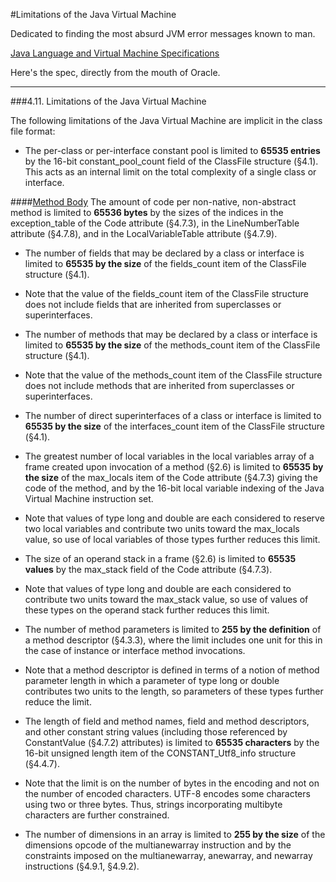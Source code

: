 #Limitations of the Java Virtual Machine

Dedicated to finding the most absurd JVM error messages known to man.

[Java Language and Virtual Machine Specifications](http://docs.oracle.com/javase/specs/)


Here's the spec, directly from the mouth of Oracle.

---

###4.11. Limitations of the Java Virtual Machine

The following limitations of the Java Virtual Machine are implicit in the class file format:

* The per-class or per-interface constant pool is limited to **65535 entries** by the 16-bit constant_pool_count field of the ClassFile structure (§4.1). This acts as an internal limit on the total complexity of a single class or interface.

####[Method Body](src/method_body/README.md)
The amount of code per non-native, non-abstract method is limited to **65536 bytes** by the sizes of the indices in the exception_table of the Code attribute (§4.7.3), in the LineNumberTable attribute (§4.7.8), and in the LocalVariableTable attribute (§4.7.9).

* The number of fields that may be declared by a class or interface is limited to **65535 by the size** of the fields_count item of the ClassFile structure (§4.1).

* Note that the value of the fields_count item of the ClassFile structure does not include fields that are inherited from superclasses or superinterfaces.

* The number of methods that may be declared by a class or interface is limited to **65535 by the size** of the methods_count item of the ClassFile structure (§4.1).

* Note that the value of the methods_count item of the ClassFile structure does not include methods that are inherited from superclasses or superinterfaces.

* The number of direct superinterfaces of a class or interface is limited to **65535 by the size** of the interfaces_count item of the ClassFile structure (§4.1).

* The greatest number of local variables in the local variables array of a frame created upon invocation of a method (§2.6) is limited to **65535 by the size** of the max_locals item of the Code attribute (§4.7.3) giving the code of the method, and by the 16-bit local variable indexing of the Java Virtual Machine instruction set.

* Note that values of type long and double are each considered to reserve two local variables and contribute two units toward the max_locals value, so use of local variables of those types further reduces this limit.

* The size of an operand stack in a frame (§2.6) is limited to **65535 values** by the max_stack field of the Code attribute (§4.7.3).

* Note that values of type long and double are each considered to contribute two units toward the max_stack value, so use of values of these types on the operand stack further reduces this limit.

* The number of method parameters is limited to **255 by the definition** of a method descriptor (§4.3.3), where the limit includes one unit for this in the case of instance or interface method invocations.

* Note that a method descriptor is defined in terms of a notion of method parameter length in which a parameter of type long or double contributes two units to the length, so parameters of these types further reduce the limit.

* The length of field and method names, field and method descriptors, and other constant string values (including those referenced by ConstantValue (§4.7.2) attributes) is limited to **65535 characters** by the 16-bit unsigned length item of the CONSTANT_Utf8_info structure (§4.4.7).

* Note that the limit is on the number of bytes in the encoding and not on the number of encoded characters. UTF-8 encodes some characters using two or three bytes. Thus, strings incorporating multibyte characters are further constrained.

* The number of dimensions in an array is limited to **255 by the size** of the dimensions opcode of the multianewarray instruction and by the constraints imposed on the multianewarray, anewarray, and newarray instructions (§4.9.1, §4.9.2).
